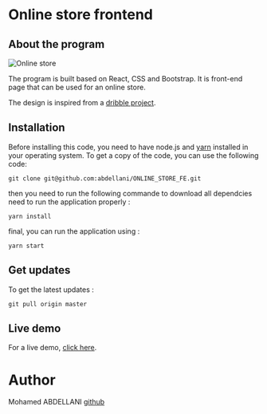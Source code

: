 # Online store frontend

## About the program

![Online store](https://abdellani.github.io/images/online_store.png)

The program is built based on React, CSS and Bootstrap. It is front-end page that can be used for an online store.

The design is inspired from a [dribble project](https://dribbble.com/shots/7476168-Online-store-dashboard-dark-mode).

## Installation

Before installing this code, you need to have node.js and [yarn](https://yarnpkg.com/en/docs/install) installed in your operating system.
To get a copy of the code, you can use the following code:
```
git clone git@github.com:abdellani/ONLINE_STORE_FE.git
```
then you need to run the following commande to download all dependcies need to run the application properly :
```
yarn install
```
final, you can run the application using :
```
yarn start
```

## Get updates

To get the latest updates :
```
git pull origin master
```

## Live demo

For a live demo, [click here](https://abdellani.github.io/ONLINE_STORE_FE/).

# Author

Mohamed ABDELLANI [github](www.github.com/abdellani)
